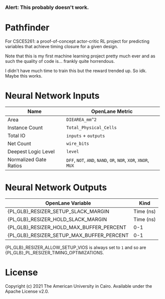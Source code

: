 ### Alert: This probably doesn't work.

# Pathfinder
For CSCE5261: a proof-of-concept actor-critic RL project for predicting variables that achieve timing closure for a given design.

Note that this is my first machine learning project pretty much ever and as such the quality of code is... frankly quite horrendous.

I didn't have much time to train this but the reward trended up. So idk. Maybe this works.

# Neural Network Inputs
| Name | OpenLane Metric |
| - | - |
| Area | `DIEAREA_mm^2` |
| Instance Count | `Total_Physical_Cells` |
| Total IO | `inputs` + `outputs` |
| Net Count | `wire_bits` |
| Deepest Logic Level | `level` |
| Normalized Gate Ratios |`DFF`, `NOT`, `AND`, `NAND`, `OR`, `NOR`, `XOR`, `XNOR`, `MUX` |


# Neural Network Outputs
| OpenLane Variable | Kind |
| - | - |
| {PL,GLB}_RESIZER_SETUP_SLACK_MARGIN | Time (ns) |
| {PL,GLB}_RESIZER_HOLD_SLACK_MARGIN | Time (ns) |
| {PL,GLB}_RESIZER_HOLD_MAX_BUFFER_PERCENT | 0-1 |
| {PL,GLB}_RESIZER_SETUP_MAX_BUFFER_PERCENT | 0-1 |

{PL,GLB}_RESIZER_ALLOW_SETUP_VIOS is always set to `1` and so are {PL,GLB}_PL_RESIZER_TIMING_OPTIMIZATIONS. 

# License
Copyright (c) 2021 The American University in Cairo. Available under the Apache License v2.0.